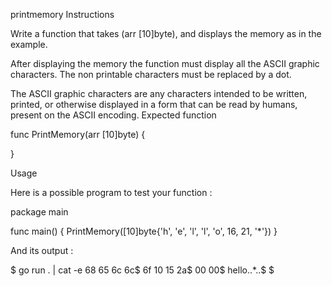 printmemory
Instructions

Write a function that takes (arr [10]byte), and displays the memory as in the example.

After displaying the memory the function must display all the ASCII graphic characters. The non printable characters must be replaced by a dot.

The ASCII graphic characters are any characters intended to be written, printed, or otherwise displayed in a form that can be read by humans, present on the ASCII encoding.
Expected function

func PrintMemory(arr [10]byte) {

}

Usage

Here is a possible program to test your function :

package main

func main() {
	PrintMemory([10]byte{'h', 'e', 'l', 'l', 'o', 16, 21, '*'})
}

And its output :

$ go run . | cat -e
68 65 6c 6c$
6f 10 15 2a$
00 00$
hello..*..$
$
